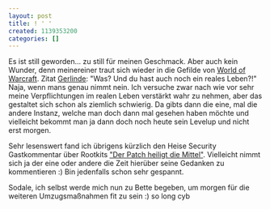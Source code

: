 ```yaml
---
layout: post
title: ! ' '
created: 1139353200
categories: []
---
```

Es ist still geworden... zu still für meinen Geschmack.
Aber auch kein Wunder, denn meinereiner traut sich wieder in die Gefilde von <a href="http://www.wow-europe.com/">World of Warcraft</a>. Zitat <a href="http://fm4.orf.at/gerlinde">Gerlinde</a>: "Was? Und du hast auch noch ein reales Leben?!" Naja, wenn mans genau nimmt nein. Ich versuche zwar nach wie vor sehr meine Verpflichtungen im realen Leben verstärkt wahr zu nehmen, aber das gestaltet sich schon als ziemlich schwierig. Da gibts dann die eine, mal die andere Instanz, welche man doch dann mal gesehen haben möchte und vielleicht bekommt man ja dann doch noch heute sein Levelup und nicht erst morgen.

Sehr lesenswert fand ich übrigens kürzlich den Heise Security Gastkommentar über Rootkits <a href="http://www.heise.de/security/artikel/68234">"Der Patch heiligt die Mittel"</a>.
Vielleicht nimmt sich ja der eine oder andere die Zeit hierüber seine Gedanken zu kommentieren :) Bin jedenfalls schon sehr gespannt.

Sodale, ich selbst werde mich nun zu Bette begeben, um morgen für die weiteren Umzugsmaßnahmen fit zu sein :)
so long
cyb
